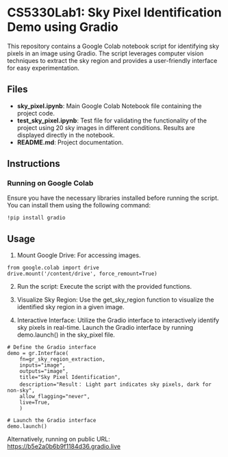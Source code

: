 # CS5330Lab1: Sky Pixel Identification Demo using Gradio
This repository contains a Google Colab notebook script for identifying sky pixels in an image using Gradio. The script leverages computer vision techniques to extract the sky region and provides a user-friendly interface for easy experimentation.

## Files
- **sky_pixel.ipynb**: Main Google Colab Notebook file containing the project code.
- **test_sky_pixel.ipynb**: Test file for validating the functionality of the project using 20 sky images in different conditions. Results are displayed directly in the notebook.
- **README.md**: Project documentation.

## Instructions
### Running on Google Colab
Ensure you have the necessary libraries installed before running the script. You can install them using the following command:
```
!pip install gradio
```

## Usage
1. Mount Google Drive: For accessing images.
```
from google.colab import drive
drive.mount('/content/drive', force_remount=True)
```

2. Run the script: Execute the script with the provided functions.

3. Visualize Sky Region: Use the get_sky_region function to visualize the identified sky region in a given image.

4. Interactive Interface: Utilize the Gradio interface to interactively identify sky pixels in real-time.
Launch the Gradio interface by running demo.launch() in the sky_pixel file.
```
# Define the Gradio interface
demo = gr.Interface(
    fn=gr_sky_region_extraction,
    inputs="image",
    outputs="image",
    title="Sky Pixel Identification",
    description="Result： Light part indicates sky pixels, dark for non-sky",
    allow_flagging="never",
    live=True,
    )

# Launch the Gradio interface
demo.launch()
```
Alternatively, running on public URL: https://b5e2a0b6b9f1184d36.gradio.live
